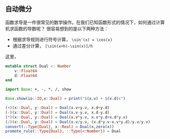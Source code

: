 ## 自动微分

函数求导是一件很常见的数学操作。在我们已知函数形式的情况下，如何通过计算机求函数的导数呢？
很容易想到的是以下两种方法：
* 根据求导规则进行符号计算， ``\sin'(x) = \cos(x)``
* 通过差分计算， ``[\sin(x+h)-\sin(x)]/h``

这里，

```julia
mutable struct Dual <: Number
    v::Float64
    d::Float64
end

import Base: +, -, *, /, show

Base.show(io::IO,x::Dual) = print("$(x.v) + $(x.d)ϵ")

(+)(x::Dual, y::Dual) = Dual(x.v+y.v, x.d+y.d)
(-)(x::Dual, y::Dual) = Dual(x.v-y.v, x.d-y.d)
(*)(x::Dual, y::Dual) = Dual(x.v*y.v, x.v*y.d+x.d*y.v)
(/)(x::Dual, y::Dual) = Dual(x.v/y.v, (x.d*y.v-x.v*y.d)/y.v/y.v)
convert(::Type{Dual}, x::Real) = Dual(x,zero(x))
promote_rule(::Type{Dual}, ::Type{<:Number}) = Dual
```

    
